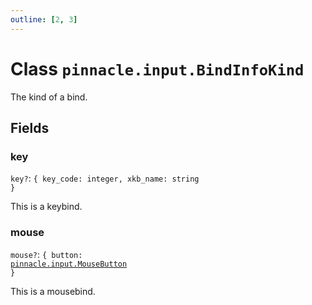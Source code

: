 ```yaml
---
outline: [2, 3]
---
```


# Class `pinnacle.input.BindInfoKind`


The kind of a bind.

## Fields

### key <Badge type="danger" text="nullable" />

`key?`: <code>{ key_code: integer, xkb_name: string }</code>

This is a keybind.

### mouse <Badge type="danger" text="nullable" />

`mouse?`: <code>{ button: <a href="/lua-reference/0.1.0-alpha.2/enums/pinnacle.input.MouseButton">pinnacle.input.MouseButton</a> }</code>

This is a mousebind.


